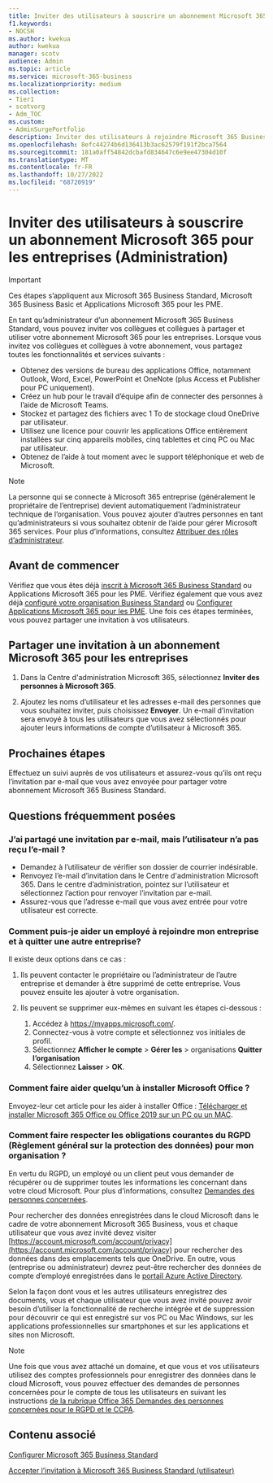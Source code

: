 ```yaml
---
title: Inviter des utilisateurs à souscrire un abonnement Microsoft 365 Business
f1.keywords:
- NOCSH
ms.author: kwekua
author: kwekua
manager: scotv
audience: Admin
ms.topic: article
ms.service: microsoft-365-business
ms.localizationpriority: medium
ms.collection:
- Tier1
- scotvorg
- Adm_TOC
ms.custom:
- AdminSurgePortfolio
description: Inviter des utilisateurs à rejoindre Microsoft 365 Business Standard organisation
ms.openlocfilehash: 8efc44274b6d136413b3ac62579f191f2bca7564
ms.sourcegitcommit: 181a0aff54842dcbafd834647c6e9ee47304d10f
ms.translationtype: MT
ms.contentlocale: fr-FR
ms.lasthandoff: 10/27/2022
ms.locfileid: "68720919"
---
```

# <a name="invite-users-to-a-microsoft-365-for-business-subscription-admin"></a>Inviter des utilisateurs à souscrire un abonnement Microsoft 365 pour les entreprises (Administration)

> [!IMPORTANT]
> Ces étapes s’appliquent aux Microsoft 365 Business Standard, Microsoft 365 Business Basic et Applications Microsoft 365 pour les PME.

En tant qu’administrateur d’un abonnement Microsoft 365 Business Standard, vous pouvez inviter vos collègues et collègues à partager et utiliser votre abonnement Microsoft 365 pour les entreprises. Lorsque vous invitez vos collègues et collègues à votre abonnement, vous partagez toutes les fonctionnalités et services suivants :

- Obtenez des versions de bureau des applications Office, notamment Outlook, Word, Excel, PowerPoint et OneNote (plus Access et Publisher pour PC uniquement).
- Créez un hub pour le travail d’équipe afin de connecter des personnes à l’aide de Microsoft Teams.
- Stockez et partagez des fichiers avec 1 To de stockage cloud OneDrive par utilisateur.
- Utilisez une licence pour couvrir les applications Office entièrement installées sur cinq appareils mobiles, cinq tablettes et cinq PC ou Mac par utilisateur.
- Obtenez de l’aide à tout moment avec le support téléphonique et web de Microsoft.

> [!Note]
> La personne qui se connecte à Microsoft 365 entreprise (généralement le propriétaire de l’entreprise) devient automatiquement l’administrateur technique de l’organisation. Vous pouvez ajouter d’autres personnes en tant qu’administrateurs si vous souhaitez obtenir de l’aide pour gérer Microsoft 365 services. Pour plus d’informations, consultez [Attribuer des rôles d’administrateur](../add-users/assign-admin-roles.md).

## <a name="before-you-begin"></a>Avant de commencer

Vérifiez que vous êtes déjà [inscrit à Microsoft 365 Business Standard](signup-business-standard.md) ou Applications Microsoft 365 pour les PME. Vérifiez également que vous avez déjà [configuré votre organisation Business Standard](../setup/setup-business-standard.md) ou [Configurer Applications Microsoft 365 pour les PME](../setup/setup-apps-for-business.md). Une fois ces étapes terminées, vous pouvez partager une invitation à vos utilisateurs.

## <a name="share-an-invitation-to-a-microsoft-365-for-business-subscription"></a>Partager une invitation à un abonnement Microsoft 365 pour les entreprises

1. Dans la Centre d'administration Microsoft 365, sélectionnez **Inviter des personnes à Microsoft 365**.

2. Ajoutez les noms d’utilisateur et les adresses e-mail des personnes que vous souhaitez inviter, puis choisissez **Envoyer**. Un e-mail d’invitation sera envoyé à tous les utilisateurs que vous avez sélectionnés pour ajouter leurs informations de compte d’utilisateur à Microsoft 365.

## <a name="next-steps"></a>Prochaines étapes

Effectuez un suivi auprès de vos utilisateurs et assurez-vous qu’ils ont reçu l’invitation par e-mail que vous avez envoyée pour partager votre abonnement Microsoft 365 Business Standard.

## <a name="frequently-asked-questions"></a>Questions fréquemment posées

### <a name="i-shared-an-email-invite-but-the-user-didnt-receive-the-email"></a>J’ai partagé une invitation par e-mail, mais l’utilisateur n’a pas reçu l’e-mail ?

- Demandez à l’utilisateur de vérifier son dossier de courrier indésirable.
- Renvoyez l’e-mail d’invitation dans le Centre d'administration Microsoft 365. Dans le centre d’administration, pointez sur l’utilisateur et sélectionnez l’action pour renvoyer l’invitation par e-mail.
- Assurez-vous que l’adresse e-mail que vous avez entrée pour votre utilisateur est correcte.

### <a name="how-can-i-help-an-employee-join-my-business-and-leave-another-business"></a>Comment puis-je aider un employé à rejoindre mon entreprise et à quitter une autre entreprise?

Il existe deux options dans ce cas :  

1. Ils peuvent contacter le propriétaire ou l’administrateur de l’autre entreprise et demander à être supprimé de cette entreprise. Vous pouvez ensuite les ajouter à votre organisation.  

2. Ils peuvent se supprimer eux-mêmes en suivant les étapes ci-dessous :

    1. Accédez à https://myapps.microsoft.com/.
    2. Connectez-vous à votre compte et sélectionnez vos initiales de profil.
    3. Sélectionnez **Afficher le compte** > **Gérer les** >  organisations **Quitter l’organisation**
    4. Sélectionnez **Laisser** > **OK**.

### <a name="how-do-i-help-someone-install-microsoft-office"></a>Comment faire aider quelqu’un à installer Microsoft Office ?

Envoyez-leur cet article pour les aider à installer Office : [Télécharger et installer Microsoft 365 Office ou Office 2019 sur un PC ou un MAC](https://support.microsoft.com/office/download-and-install-or-reinstall-microsoft-365-or-office-2019-on-a-pc-or-mac-4414eaaf-0478-48be-9c42-23adc4716658).

### <a name="how-do-i-meet-common-gdpr-general-data-protection-regulation-obligations-for-my-organization"></a>Comment faire respecter les obligations courantes du RGPD (Règlement général sur la protection des données) pour mon organisation ?

En vertu du RGPD, un employé ou un client peut vous demander de récupérer ou de supprimer toutes les informations les concernant dans votre cloud Microsoft. Pour plus d’informations, consultez [Demandes des personnes concernées](/compliance/regulatory/gdpr-data-subject-requests).

Pour rechercher des données enregistrées dans le cloud Microsoft dans le cadre de votre abonnement Microsoft 365 Business, vous et chaque utilisateur que vous avez invité devez visiter [https://account.microsoft.com/account/privacy](https://account.microsoft.com/account/privacy) pour rechercher des données dans des emplacements tels que OneDrive.  En outre, vous (entreprise ou administrateur) devrez peut-être rechercher des données de compte d’employé enregistrées dans le [portail Azure Active Directory](/compliance/regulatory/gdpr-dsr-office365).

Selon la façon dont vous et les autres utilisateurs enregistrez des documents, vous et chaque utilisateur que vous avez invité pouvez avoir besoin d’utiliser la fonctionnalité de recherche intégrée et de suppression pour découvrir ce qui est enregistré sur vos PC ou Mac Windows, sur les applications professionnelles sur smartphones et sur les applications et sites non Microsoft.

> [!NOTE]
> Une fois que vous avez attaché un domaine, et que vous et vos utilisateurs utilisez des comptes professionnels pour enregistrer des données dans le cloud Microsoft, vous pouvez effectuer des demandes de personnes concernées pour le compte de tous les utilisateurs en suivant les instructions [de la rubrique Office 365 Demandes des personnes concernées pour le RGPD et le CCPA](/compliance/regulatory/gdpr-dsr-office365).

## <a name="related-content"></a>Contenu associé

[Configurer Microsoft 365 Business Standard](../setup/setup-business-standard.md)

[Accepter l’invitation à Microsoft 365 Business Standard (utilisateur)](user-invite-business-standard.md)
